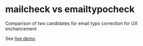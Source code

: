 # mailcheck vs emailtypocheck

Comparison of two candidates for email typo correction for UX enchancement

See [live demo](https://pavelloz.github.io/mailcheck-vs-emailtypocheck/index.html).